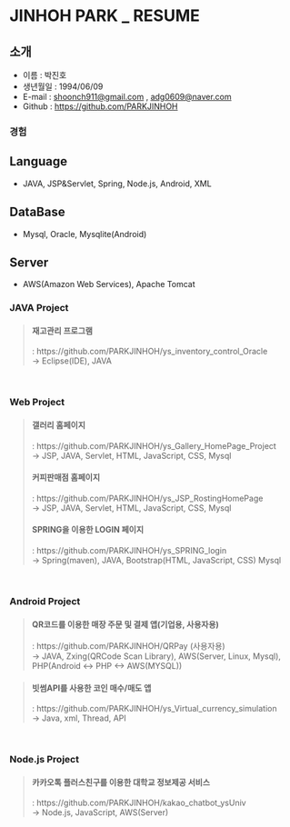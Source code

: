 # JINHOH PARK _ RESUME

## 소개
- 이름 : 박진호
- 생년월일 : 1994/06/09
- E-mail : shoonch911@gmail.com , adg0609@naver.com
- Github : https://github.com/PARKJINHOH

### 경험
## Language
- JAVA, JSP&Servlet, Spring, Node.js, Android, XML
## DataBase
- Mysql, Oracle, Mysqlite(Android)
## Server
- AWS(Amazon Web Services), Apache Tomcat <br>


### JAVA Project
> <h4>재고관리 프로그램</h4> : https://github.com/PARKJINHOH/ys_inventory_control_Oracle <br>
> -> Eclipse(IDE), JAVA <br>
<br>

### Web Project
> <h4>갤러리 홈페이지</h4> : https://github.com/PARKJINHOH/ys_Gallery_HomePage_Project <br>
> -> JSP, JAVA, Servlet, HTML, JavaScript, CSS, Mysql <br>
> <h4>커피판매점 홈페이지</h4> : https://github.com/PARKJINHOH/ys_JSP_RostingHomePage <br>
> -> JSP, JAVA, Servlet, HTML, JavaScript, CSS, Mysql<br>
> <h4>SPRING을 이용한 LOGIN 페이지</h4> : https://github.com/PARKJINHOH/ys_SPRING_login <br>
> -> Spring(maven), JAVA, Bootstrap(HTML, JavaScript, CSS) Mysql<br>
<br>


### Android Project
> <h4>QR코드를 이용한 매장 주문 및 결제 앱(기업용, 사용자용)</h4> : https://github.com/PARKJINHOH/QRPay (사용자용) <br>
> -> JAVA, Zxing(QRCode Scan Library), AWS(Server, Linux, Mysql), PHP(Android <-> PHP <-> AWS(MYSQL)) <br>

> <h4>빗썸API를 사용한 코인 매수/매도 앱</h4> : https://github.com/PARKJINHOH/ys_Virtual_currency_simulation <br>
> -> Java, xml, Thread, API <br>
<br>

### Node.js Project 
> <h4>카카오톡 플러스친구를 이용한 대학교 정보제공 서비스</h4> : https://github.com/PARKJINHOH/kakao_chatbot_ysUniv <br>
> -> Node.js, JavaScript, AWS(Server) <br>
<br> 

